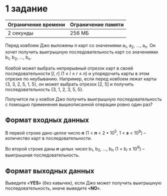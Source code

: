# 1 задание

| Ограничение времени | Ограничение памяти |
|--|--|
| 2 секунды | 256 МБ |

Перед ковбоем Джо выложены п карт со значениями а<sub>1</sub>, a<sub>2</sub>, ..., a<sub>n</sub>. Он хочет получить выигрышную последовательность карт со значениями b<sub>1</sub>, b<sub>2</sub>, ..., b<sub>n</sub>.

Ковбой может выбрать непрерывный отрезок карт в своей последовательности [*l*, *r*] (1 ≤ *l* ≤ *r* ≤ *n*) и упорядочить карты в этом отрезке по неубыванию. Например, если перед ковбоем лежат карты {3, 3, 2, 5, 1, 5}, он может выбрать отрезок [2, 5] и получить последовательность {3, 1, 2, 3, 5, 5}.

Получится ли у ковбоя Джо получить выигрышную последовательность с помощью применения вышеописанной операции ровно один раз?

## Формат входных данных

В первой строке дано целое число ***n***  (1 < ***n*** < 2 • 10<sup>5</sup>, 1 < ***s*** < 10<sup>9</sup>) – количество карт в последовательности.

Во второй строке даны ***n*** целых чисел b<sub>1</sub>, b<sub>2</sub>, ..., b<sub>n</sub> (1 < b<sub>*i*</sub> ≤ 10<sup>9</sup>) – выигрышная последовательность.

## Формат выходных данных

Выведите «**YES**» (без кавычек), если Джо может получить выигрышную последовательность, иначе выведите «**NO**».